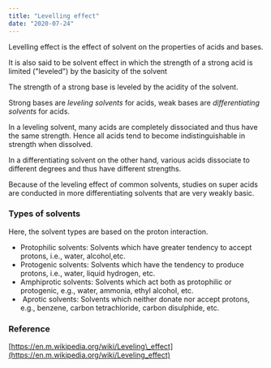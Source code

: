 ```yaml
---
title: "Levelling effect"
date: "2020-07-24"
---
```


Levelling effect is the effect of solvent on the properties of acids and bases.

It is also said to be solvent effect in which the strength of a strong acid is limited ("leveled") by the basicity of the solvent

The strength of a strong base is leveled by the acidity of the solvent.

Strong bases are _leveling solvents_ for acids, weak bases are _differentiating solvents_ for acids.

In a leveling solvent, many acids are completely dissociated and thus have the same strength. Hence all acids tend to become indistinguishable in strength when dissolved.

In a differentiating solvent on the other hand, various acids dissociate to different degrees and thus have different strengths. 

Because of the leveling effect of common solvents, studies on super acids are conducted in more differentiating solvents that are very weakly basic.

### Types of solvents

Here, the solvent types are based on the proton interaction.

- Protophilic solvents: Solvents which have greater tendency to accept protons, i.e., water, alcohol,etc.
- Protogenic solvents: Solvents which have the tendency to produce protons, i.e., water, liquid hydrogen, etc.
- Amphiprotic solvents: Solvents which act both as protophilic or protogenic, e.g., water, ammonia, ethyl alcohol, etc.
-  Aprotic solvents: Solvents which neither donate nor accept protons, e.g., benzene, carbon tetrachloride, carbon disulphide, etc.

### Reference

[https://en.m.wikipedia.org/wiki/Leveling\_effect](https://en.m.wikipedia.org/wiki/Leveling_effect)
